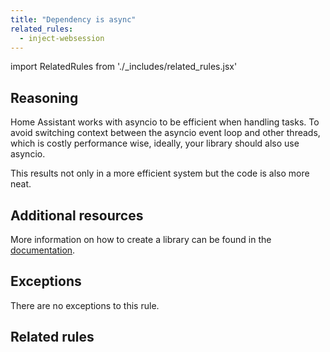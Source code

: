 ```yaml
---
title: "Dependency is async"
related_rules:
  - inject-websession
---
```

import RelatedRules from './_includes/related_rules.jsx'

## Reasoning

Home Assistant works with asyncio to be efficient when handling tasks.
To avoid switching context between the asyncio event loop and other threads, which is costly performance wise, ideally, your library should also use asyncio.

This results not only in a more efficient system but the code is also more neat.

## Additional resources

More information on how to create a library can be found in the [documentation](/docs/api_lib_index).

## Exceptions

There are no exceptions to this rule.

## Related rules

<RelatedRules relatedRules={frontMatter.related_rules}></RelatedRules>